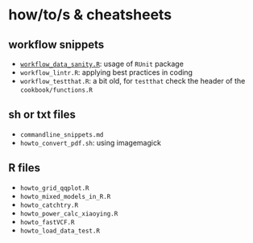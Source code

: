 # how/to/s & cheatsheets


## workflow snippets
- [`workflow_data_sanity.R`](workflow_data_sanity.R): usage of `RUnit` package
- `workflow_lintr.R`: applying best practices in coding
- `workflow_testthat.R`: a bit old, for `testthat` check the header of the `cookbook/functions.R`

## sh or txt files
- `commandline_snippets.md` 
- `howto_convert_pdf.sh`: using imagemagick

## R files
- `howto_grid_qqplot.R`
- `howto_mixed_models_in_R.R`    
- `howto_catchtry.R` 
- `howto_power_calc_xiaoying.R`  
- `howto_fastVCF.R`		 
- `howto_load_data_test.R`
